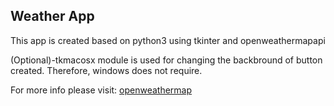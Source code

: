 ## Weather App

This app is created based on python3 using tkinter and openweathermapapi

(Optional)-tkmacosx module is used for changing the backbround of button created. Therefore, windows does not require. 

For more info please visit: [openweathermap](https://openweathermap.org/api)
